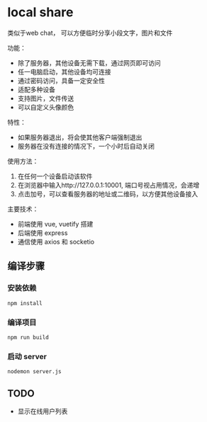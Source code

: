 # local share

类似于web chat， 可以方便临时分享小段文字，图片和文件

功能：
- 除了服务器，其他设备无需下载，通过网页即可访问
- 任一电脑启动，其他设备均可连接
- 通过密码访问，具备一定安全性
- 适配多种设备
- 支持图片，文件传送
- 可以自定义头像颜色

特性：
- 如果服务器退出，将会使其他客户端强制退出
- 服务器在没有连接的情况下，一个小时后自动关闭

使用方法：
1. 在任何一个设备启动该软件
2. 在浏览器中输入http://127.0.0.1:10001, 端口号视占用情况，会递增
3. 点击加号，可以查看服务器的地址或二维码，以方便其他设备接入

主要技术：
- 前端使用 vue, vuetify 搭建
- 后端使用 express
- 通信使用 axios 和 socketio

## 编译步骤

### 安装依赖
```
npm install
```

### 编译项目
```
npm run build
```

### 启动 server
```
nodemon server.js
```

<!-- ### Lints and fixes files
```
npm run lint
``` -->


## TODO
- 显示在线用户列表

